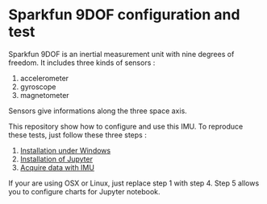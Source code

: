 # Sparkfun 9DOF configuration and test

Sparkfun 9DOF is an inertial measurement unit with nine degrees of freedom. It includes three kinds of sensors :

1. accelerometer
2. gyroscope
3. magnetometer

Sensors give informations along the three space axis.

This repository show how to configure and use this IMU. To reproduce these tests, just follow these  three steps :

1. [Installation under Windows](https://github.com/fbuloup/sparkfun9DOF/tree/master/1_WindowsInstallation)
2. [Installation of Jupyter](https://github.com/fbuloup/sparkfun9DOF/tree/master/2_Jupyter)
3. [Acquire data with IMU](https://github.com/fbuloup/sparkfun9DOF/tree/master/3_IMU_DACQ)

If your are using OSX or Linux, just replace step 1 with step 4. Step 5 allows you to configure charts for Jupyter notebook.
